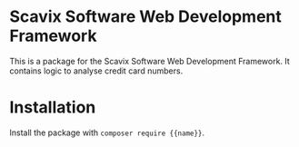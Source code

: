 Scavix Software Web Development Framework
=========================================
This is a package for the Scavix Software Web Development Framework.
It contains logic to analyse credit card numbers.

Installation
============
Install the package with `composer require {{name}}`.
